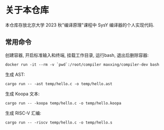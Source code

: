 # 关于本仓库

本仓库存放北京大学 2023 秋"编译原理"课程中 SysY 编译器的个人实现代码.

## 常用命令

创建容器, 开启标准输入和终端, 挂载工作目录, 运行bash, 退出后删除容器:

```
docker run -it --rm -v `pwd`:/root/compiler maxxing/compiler-dev bash
```

生成 AST:

```
cargo run -- -ast temp/hello.c -o temp/hello.ast
```

生成 Koopa 文本:

```
cargo run -- -koopa temp/hello.c -o temp/hello.koopa
```

生成 RISC-V 汇编:

```
cargo run -- -riscv temp/hello.c -o temp/hello.s
```

